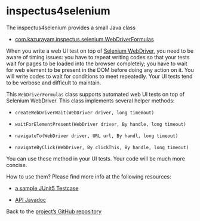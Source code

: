 # inspectus4selenium

The inspectus4selenium provides a small Java class

-   [com.kazurayam.inspectus.selenium.WebDriverFormulas](https://github.com/kazurayam/inspectus4selenium/blob/master/src/main/java/com/kazurayam/inspectus/selenium/WebDriverFormulas.java)

When you write a web UI test on top of [Selenium WebDriver](https://www.selenium.dev/documentation/webdriver/), you need to be aware of timing issues: you have to repeat writing codes so that your tests wait for pages to be loaded into the browser completely; you have to wait for web element to be present in the DOM before doing any action on it. You will write codes to wait for conditions to meet repeatedly. Your UI tests tend to be verbose and difficult to maintain.

This `WebDriverFormulas` class supports automated web UI tests on top of Selenium WebDriver. This class implements several helper methods:

-   `createWebDriverWait(WebDriver driver, long timemout)`

-   `waitForElementPresent(WebDriver driver, By handle, long timeout)`

-   `navigateTo(WebDriver driver, URL url, By handl, long timeout)`

-   `navigateByClick(WebDriver, By clickThis, By handle, long timeout)`

You can use these method in your UI tests. Your code will be much more concise.

How to use them? Please find more info at the following resources:

-   [a sample JUnit5 Testcase](https://github.com/kazurayam/inspectus4selenium/blob/master/src/test/java/com/kazurayam/inspectus/selenium/WebDriverFormulasTest.java)

-   [API Javadoc](https://kazurayam.github.io/inspectus4selenium/api/index.html)

Back to the [project’s GitHub repository](https://github.com/kazurayam/inspectus4selenium)
